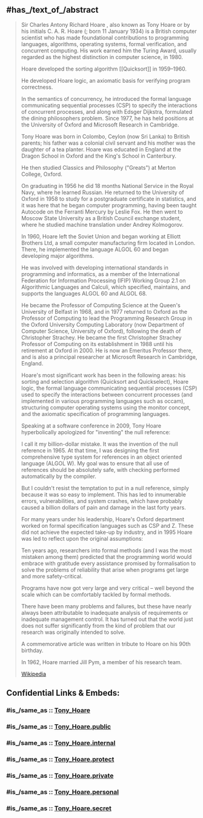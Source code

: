 
## #has_/text_of_/abstract 

> Sir Charles Antony Richard Hoare , also known as Tony Hoare or by his initials C. A. R. Hoare 
> (; born 11 January 1934) is a British computer scientist 
> who has made foundational contributions to programming languages, algorithms, 
> operating systems, formal verification, and concurrent computing. 
> His work earned him the Turing Award, 
> usually regarded as the highest distinction in computer science, in 1980.
>
> Hoare developed the sorting algorithm [[Quicksort]] in 1959–1960. 
> 
> He developed Hoare logic, an axiomatic basis for verifying program correctness. 
> 
> In the semantics of concurrency, he introduced the formal language 
> communicating sequential processes (CSP) to specify the interactions of concurrent processes, 
> and along with Edsger Dijkstra, formulated the dining philosophers problem. 
> Since 1977, he has held positions at the University of Oxford 
> and Microsoft Research in Cambridge.
>
> Tony Hoare was born in Colombo, Ceylon (now Sri Lanka) to British parents; 
> his father was a colonial civil servant and his mother was the daughter of a tea planter. 
> Hoare was educated in England at the Dragon School in Oxford 
> and the King's School in Canterbury. 
> 
> He then studied Classics and Philosophy ("Greats") at Merton College, Oxford. 
> 
> On graduating in 1956 he did 18 months National Service in the Royal Navy, 
> where he learned Russian. 
> He returned to the University of Oxford in 1958 
> to study for a postgraduate certificate in statistics, 
> and it was here that he began computer programming, 
> having been taught Autocode on the Ferranti Mercury by Leslie Fox. 
> He then went to Moscow State University as a British Council exchange student, 
> where he studied machine translation under Andrey Kolmogorov.
>
> In 1960, Hoare left the Soviet Union and began working at Elliott Brothers Ltd, 
> a small computer manufacturing firm located in London. 
> There, he implemented the language ALGOL 60 and began developing major algorithms.
>
> He was involved with developing international standards in programming and informatics, 
> as a member of the International Federation for Information Processing (IFIP) 
> Working Group 2.1 on Algorithmic Languages and Calculi, 
> which specified, maintains, and supports the languages ALGOL 60 and ALGOL 68.
>
> He became the Professor of Computing Science at the Queen's University of Belfast in 1968, 
> and in 1977 returned to Oxford as the Professor of Computing 
> to lead the Programming Research Group in the Oxford University Computing Laboratory 
> (now Department of Computer Science, University of Oxford), 
> following the death of Christopher Strachey. 
> He became the first Christopher Strachey Professor of Computing on its establishment in 1988 
> until his retirement at Oxford in 2000. 
> He is now an Emeritus Professor there, 
> and is also a principal researcher at Microsoft Research in Cambridge, England.
>
> Hoare's most significant work has been in the following areas: 
> his sorting and selection algorithm (Quicksort and Quickselect), 
> Hoare logic, 
> the formal language communicating sequential processes (CSP) 
> used to specify the interactions between concurrent processes 
> (and implemented in various programming languages such as occam), 
> structuring computer operating systems using the monitor concept, 
> and the axiomatic specification of programming languages.
>
> Speaking at a software conference in 2009, 
> Tony Hoare hyperbolically apologized for "inventing" the null reference:
>
> I call it my billion-dollar mistake. It was the invention of the null reference in 1965. 
> At that time, I was designing the first comprehensive type system 
> for references in an object oriented language (ALGOL W). 
> My goal was to ensure that all use of references should be absolutely safe, 
> with checking performed automatically by the compiler. 
> 
> But I couldn't resist the temptation to put in a null reference, 
> simply because it was so easy to implement. 
> This has led to innumerable errors, vulnerabilities, and system crashes, 
> which have probably caused a billion dollars of pain and damage in the last forty years.
>
> For many years under his leadership, 
> Hoare's Oxford department worked on formal specification languages such as CSP and Z. 
> These did not achieve the expected take-up by industry, 
> and in 1995 Hoare was led to reflect upon the original assumptions:
>
> Ten years ago, researchers into formal methods (and I was the most mistaken among them) 
> predicted that the programming world would embrace with gratitude 
> every assistance promised by formalisation to solve the problems of reliability 
> that arise when programs get large and more safety-critical. 
> 
> Programs have now got very large and very critical – 
> well beyond the scale which can be comfortably tackled by formal methods. 
> 
> There have been many problems and failures, 
> but these have nearly always been attributable to inadequate analysis of requirements 
> or inadequate management control. 
> It has turned out that the world just does not suffer significantly from the kind of problem 
> that our research was originally intended to solve.
>
> A commemorative article was written in tribute to Hoare on his 90th birthday.
>
> In 1962, Hoare married Jill Pym, a member of his research team.
> 
> [Wikipedia](https://en.wikipedia.org/wiki/Tony%20Hoare)


## Confidential Links & Embeds: 

### #is_/same_as :: [Tony_Hoare](/_Standards/bio/People/Mathematician/Tony_Hoare.md) 

### #is_/same_as :: [Tony_Hoare.public](/_public/bio/People/Mathematician/Tony_Hoare.public.md) 

### #is_/same_as :: [Tony_Hoare.internal](/_internal/bio/People/Mathematician/Tony_Hoare.internal.md) 

### #is_/same_as :: [Tony_Hoare.protect](/_protect/bio/People/Mathematician/Tony_Hoare.protect.md) 

### #is_/same_as :: [Tony_Hoare.private](/_private/bio/People/Mathematician/Tony_Hoare.private.md) 

### #is_/same_as :: [Tony_Hoare.personal](/_personal/bio/People/Mathematician/Tony_Hoare.personal.md) 

### #is_/same_as :: [Tony_Hoare.secret](/_secret/bio/People/Mathematician/Tony_Hoare.secret.md)

